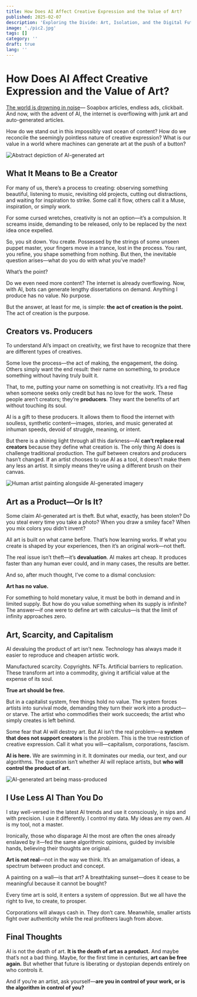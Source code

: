 ```yaml
---
title: How Does AI Affect Creative Expression and the Value of Art?
published: 2025-02-07
description: 'Exploring the Divide: Art, Isolation, and the Digital Future'
image: './pic2.jpg'
tags: []
category: ''
draft: true 
lang: ''
---
```


# How Does AI Affect Creative Expression and the Value of Art?

[The world is drowning in noise](/posts/how/dark/)—
Soapbox articles, endless ads, clickbait. And now, with the advent of AI, the internet is overflowing with junk art and auto-generated articles.

How do we stand out in this impossibly vast ocean of content? How do we reconcile the seemingly pointless nature of creative expression? What is our value in a world where machines can generate art at the push of a button?

![Abstract depiction of AI-generated art](./pic1.jpg)

## What It Means to Be a Creator

For many of us, there’s a process to creating: observing something beautiful, listening to music, revisiting old projects, cutting out distractions, and waiting for inspiration to strike. Some call it flow, others call it a Muse, inspiration, or simply work.

For some cursed wretches, creativity is not an option—it’s a compulsion. It screams inside, demanding to be released, only to be replaced by the next idea once expelled.

So, you sit down. You create. Possessed by the strings of some unseen puppet master, your fingers move in a trance, lost in the process. You rant, you refine, you shape something from nothing. But then, the inevitable question arises—what do you do with what you’ve made?

What’s the point?

Do we even need more content? The internet is already overflowing. Now, with AI, bots can generate lengthy dissertations on demand. Anything I produce has no value. No purpose.

But the answer, at least for me, is simple: **the act of creation is the point.** The act of creation is the purpose.

## Creators vs. Producers

To understand AI’s impact on creativity, we first have to recognize that there are different types of creatives.

Some love the process—the act of making, the engagement, the doing. Others simply want the end result: their name on something, to produce something without having truly built it.

That, to me, putting your name on something is not creativity. It’s a red flag when someone seeks only credit but has no love for the work. These people aren’t creators; they’re **producers**. They want the benefits of art without touching its soul.

AI is a gift to these producers. It allows them to flood the internet with soulless, synthetic content—images, stories, and music generated at inhuman speeds, devoid of struggle, meaning, or intent.

But there is a shining light through all this darkness—AI **can’t replace real creators** because they define what creation is. The only thing AI does is challenge traditional production. The gulf between creators and producers hasn’t changed. If an artist chooses to use AI as a tool, it doesn’t make them any less an artist. It simply means they’re using a different brush on their canvas.

![Human artist painting alongside AI-generated imagery](./pic2.jpg)

## Art as a Product—Or Is It?

Some claim AI-generated art is theft. But what, exactly, has been stolen? Do you steal every time you take a photo? When you draw a smiley face? When you mix colors you didn’t invent?

All art is built on what came before. That’s how learning works. If what you create is shaped by your experiences, then it’s an original work—not theft.

The real issue isn’t theft—it’s **devaluation**. AI makes art cheap. It produces faster than any human ever could, and in many cases, the results are better.

And so, after much thought, I’ve come to a dismal conclusion:

**Art has no value.**

For something to hold monetary value, it must be both in demand and in limited supply. But how do you value something when its supply is infinite? The answer—if one were to define art with calculus—is that the limit of infinity approaches zero.

## Art, Scarcity, and Capitalism

AI devaluing the product of art isn’t new. Technology has always made it easier to reproduce and cheapen artistic work.

Manufactured scarcity. Copyrights. NFTs. Artificial barriers to replication. These transform art into a commodity, giving it artificial value at the expense of its soul.

**True art should be free.**

But in a capitalist system, free things hold no value. The system forces artists into survival mode, demanding they turn their work into a product—or starve. The artist who commodifies their work succeeds; the artist who simply creates is left behind.

Some fear that AI will destroy art. But AI isn’t the real problem—a **system that does not support creators** is the problem. This is the true restriction of creative expression. Call it what you will—capitalism, corporations, fascism.

**AI is here.** We are swimming in it. It dominates our media, our text, and our algorithms. The question isn’t whether AI will replace artists, but **who will control the product of art.**

![AI-generated art being mass-produced](./pic3.jpg)

## I Use Less AI Than You Do

I stay well-versed in the latest AI trends and use it consciously, in sips and with precision. I use it differently. I control my data. My ideas are my own. AI is my tool, not a master.

Ironically, those who disparage AI the most are often the ones already enslaved by it—fed the same algorithmic opinions, guided by invisible hands, believing their thoughts are original.

**Art is not real**—not in the way we think. It’s an amalgamation of ideas, a spectrum between product and concept.

A painting on a wall—is that art? A breathtaking sunset—does it cease to be meaningful because it cannot be bought?

Every time art is sold, it enters a system of oppression. But we all have the right to live, to create, to prosper.

Corporations will always cash in. They don’t care. Meanwhile, smaller artists fight over authenticity while the real profiteers laugh from above.

## Final Thoughts

AI is not the death of art. **It is the death of art as a product.** And maybe that’s not a bad thing. Maybe, for the first time in centuries, **art can be free again.** But whether that future is liberating or dystopian depends entirely on who controls it.

And if you’re an artist, ask yourself—**are you in control of your work, or is the algorithm in control of you?**
